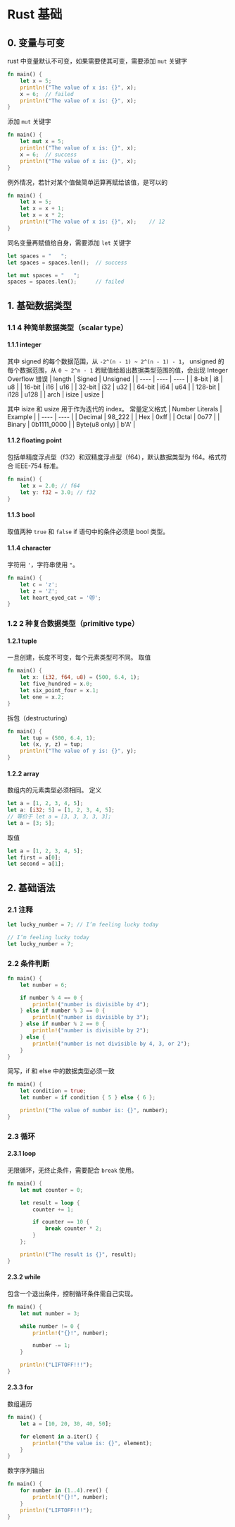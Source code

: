 # Rust 基础

## 0. 变量与可变
rust 中变量默认不可变，如果需要使其可变，需要添加 ```mut``` 关键字
```rust
fn main() {
    let x = 5;
    println!("The value of x is: {}", x);
    x = 6;  // failed
    println!("The value of x is: {}", x);
}
```

添加 ```mut``` 关键字
```rust
fn main() {
    let mut x = 5;
    println!("The value of x is: {}", x);
    x = 6;  // success
    println!("The value of x is: {}", x);
}
```

例外情况，若针对某个值做简单运算再赋给该值，是可以的
```rust
fn main() {
    let x = 5;
    let x = x + 1;
    let x = x * 2;
    println!("The value of x is: {}", x);    // 12
}
```

同名变量再赋值给自身，需要添加 ```let``` 关键字
```rust
let spaces = "   ";
let spaces = spaces.len();  // success
```

```rust
let mut spaces = "   ";
spaces = spaces.len();      // failed
```

## 1. 基础数据类型
### 1.1 4 种简单数据类型（scalar type）

#### 1.1.1 integer
其中 signed 的每个数据范围，从 ```-2^(n - 1) ~ 2^(n - 1) - 1```，
unsigned 的每个数据范围，从 ```0 ~ 2^n - 1```
若赋值给超出数据类型范围的值，会出现 Integer Overflow 错误
|  length   |  Signed  |  Unsigned  |
|  ----  | ----  |  ---- |
|  8-bit |  i8  |  u8  |
|  16-bit |  i16  |  u16  |
|  32-bit |  i32  |  u32  |
|  64-bit |  i64  |  u64  |
|  128-bit |  i128  |  u128  |
|  arch |  isize  |  usize  |

其中 isize 和 usize 用于作为迭代的 index。
常量定义格式
|  Number Literals   |  Example  |
|  ----  | ----  |
|  Decimal |  98_222  |
|  Hex |  0xff  |
|  Octal |  0o77  |
|  Binary |  0b1111_0000  |
|  Byte(u8 only) |  b'A'  |

#### 1.1.2 floating point
包括单精度浮点型（f32）和双精度浮点型（f64），默认数据类型为 f64。格式符合 IEEE-754 标准。

```rust
fn main() {
    let x = 2.0; // f64
    let y: f32 = 3.0; // f32
}
```

#### 1.1.3 bool
取值两种 ```true``` 和 ```false```
if 语句中的条件必须是 bool 类型。

#### 1.1.4 character
字符用 ```'```，字符串使用 ```"```。
```rust
fn main() {
    let c = 'z';
    let z = 'ℤ';
    let heart_eyed_cat = '😻';
}
```

### 1.2 2 种复合数据类型（primitive type）
#### 1.2.1 tuple
一旦创建，长度不可变，每个元素类型可不同。
取值
```rust
fn main() {
    let x: (i32, f64, u8) = (500, 6.4, 1);
    let five_hundred = x.0;
    let six_point_four = x.1;
    let one = x.2;
}
```

拆包（destructuring）
```rust
fn main() {
    let tup = (500, 6.4, 1);
    let (x, y, z) = tup;
    println!("The value of y is: {}", y);
}
```

#### 1.2.2 array
数组内的元素类型必须相同。
定义
```rust
let a = [1, 2, 3, 4, 5];
let a: [i32; 5] = [1, 2, 3, 4, 5];
// 等价于 let a = [3, 3, 3, 3, 3];
let a = [3; 5];
```

取值
```rust
let a = [1, 2, 3, 4, 5];
let first = a[0];
let second = a[1];
```

## 2. 基础语法
### 2.1 注释
```rust
let lucky_number = 7; // I’m feeling lucky today

// I’m feeling lucky today
let lucky_number = 7;
```

### 2.2 条件判断
```rust
fn main() {
    let number = 6;

    if number % 4 == 0 {
        println!("number is divisible by 4");
    } else if number % 3 == 0 {
        println!("number is divisible by 3");
    } else if number % 2 == 0 {
        println!("number is divisible by 2");
    } else {
        println!("number is not divisible by 4, 3, or 2");
    }
}
```

简写，if 和 else 中的数据类型必须一致
```rust
fn main() {
    let condition = true;
    let number = if condition { 5 } else { 6 };

    println!("The value of number is: {}", number);
}
```

### 2.3 循环
#### 2.3.1 loop 
无限循环，无终止条件，需要配合 ```break``` 使用。
```rust
fn main() {
    let mut counter = 0;

    let result = loop {
        counter += 1;

        if counter == 10 {
            break counter * 2;
        }
    };

    println!("The result is {}", result);
}
```

#### 2.3.2 while
包含一个退出条件，控制循环条件需自己实现。
```rust
fn main() {
    let mut number = 3;

    while number != 0 {
        println!("{}!", number);

        number -= 1;
    }

    println!("LIFTOFF!!!");
}
```

#### 2.3.3 for
数组遍历
```rust
fn main() {
    let a = [10, 20, 30, 40, 50];

    for element in a.iter() {
        println!("the value is: {}", element);
    }
}
```

数字序列输出
```rust
fn main() {
    for number in (1..4).rev() {
        println!("{}!", number);
    }
    println!("LIFTOFF!!!");
}
```
